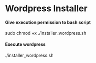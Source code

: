# Wordpress Installer
#### Give execution permission to bash script
sudo chmod +x ./installer_wordpress.sh
#### Execute wordpress
./installer_wordpress.sh

